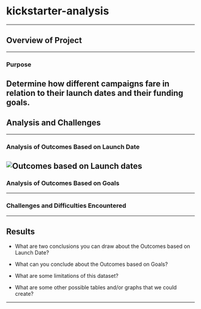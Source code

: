 # kickstarter-analysis
---
## Overview of Project

---
### Purpose
Determine how different campaigns fare in relation to their launch dates and their funding goals.
---
## Analysis and Challenges

---
### Analysis of Outcomes Based on Launch Date

![Outcomes based on Launch dates](kickstarter-analysis/resources/Theater-Outcomes-vs-Launch.png)
---
### Analysis of Outcomes Based on Goals

---
### Challenges and Difficulties Encountered

---
## Results

- What are two conclusions you can draw about the Outcomes based on Launch Date?

- What can you conclude about the Outcomes based on Goals?

- What are some limitations of this dataset?

- What are some other possible tables and/or graphs that we could create?

---
